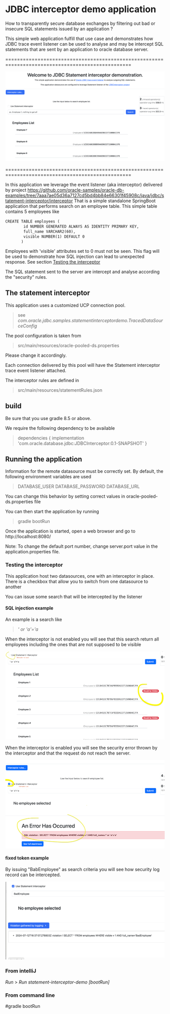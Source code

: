 # JDBC interceptor demo application

How to transparently secure database exchanges by filtering out bad or insecure SQL statements
issued by an application ?

This simple web application fulfill that use case and demonstrates how JDBC trace event listener
can be used to analyse and may be intercept SQL statements that are sent by an application
to oracle database server. 

=================================================================================================

![Screenshot of a demo application](assets/img/demoapp.png)

=================================================================================================

In this application we leverage the event listener (aka interceptor) delivered by project
https://github.com/oracle-samples/oracle-db-examples/tree/7aaa7ae05d36a7127cd5bd4bb84e66301f45908c/java/jdbc/statement-interceptor/interceptor
That is a simple standalone SpringBoot application that performs search
on an employee table. This simple table contains 5 employees like

```oracle-sql
CREATE TABLE employees (
        id NUMBER GENERATED ALWAYS AS IDENTITY PRIMARY KEY,
        full_name VARCHAR2(60),
        visible NUMBER(1) DEFAULT 0
       )
```

Employees with 'visible' attributes set to 0 must not be seen. This flag will be 
used to demonstrate how SQL injection can lead to unexpected response.
See section [Testing the interceptor]()

The SQL statement sent to the server are intercept and analyse according the "security" rules.

## The statement interceptor

This application uses a customized UCP connection pool.
> see _com.oracle.jdbc.samples.statementinterceptordemo.TracedDataSourceConfig_


The pool configuration is taken from
> src/main/resources/oracle-pooled-ds.properties

Please change it accordingly.

Each connection delivered by this pool will have the Statement
interceptor trace event listener  attached. 

The interceptor rules are defined in 
> src/main/resources/statementRules.json

## build 

Be sure that you use gradle 8.5 or above.

We require the following dependency to be available

>dependencies {
>    implementation 'com.oracle.database.jdbc:JDBCInterceptor:0.1-SNAPSHOT'
>}

## Running the application

Information for the remote datasource must be correctly set.
By default, the following environment variables are used
> DATABASE_USER
> DATABASE_PASSWORD 
> DATABASE_URL

You can change this behavior by setting correct values in oracle-pooled-ds.properties file 

You can then start the application by running
> gradle bootRun

Once the application is started, open a web browser and go to
http://localhost:8080/

Note: 
    To change the default port number, change server.port value in the 
    application.properties file.

### Testing the interceptor
This application host two datasources, one with an interceptor in place.
There is a checkbox that allow you to switch from one datasource to another


You can issue some search that will be intercepted by the listener

#### SQL injection example
An example is a search like 
>_' or 'a'='a_

When the interceptor is not enabled you will see that this search return all 
employees including the ones that are not supposed to be visible 

![SQL injection not intercepted](assets/img/injection_1.png)

When the interceptor is enabled you will see the security error thrown
by the interceptor and that the request do not reach the server.

![SQL injection not intercepted](assets/img/injection_2.png)

#### fixed token example

By issuing "BabEmployee" as search criteria you will see how security log record  can be intercepted.

![token sample](assets/img/token_1.png)

### From intelliJ 
_Run_ > _Run statement-interceptor-demo [bootRun]_ 
### From command line
#gradle bootRun
